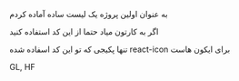 به عنوان اولین پروژه یک لیست ساده آماده کردم

اگر به کارتون میاد حتما از این کد استفاده کنید

تنها پکیجی که تو این کد اسفاده شده 
react-icon
برای ایکون هاست

GL, HF
